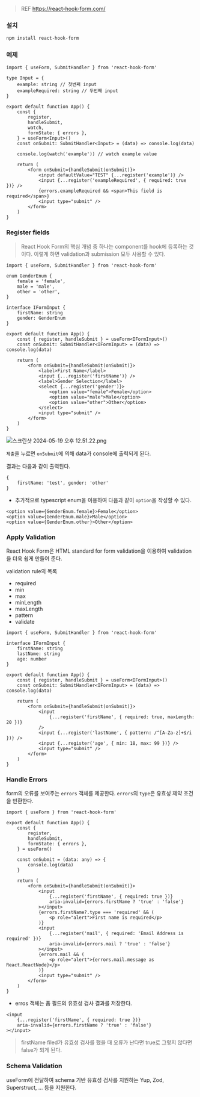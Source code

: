 > REF
> https://react-hook-form.com/

### 설치

```bash
npm install react-hook-form
```

### 예제

```tsx
import { useForm, SubmitHandler } from 'react-hook-form'

type Input = {
    example: string // 첫번째 input
    exampleRequired: string // 두번째 input
}

export default function App() {
    const {
        register,
        handleSubmit,
        watch,
        formState: { errors },
    } = useForm<Input>()
    const onSubmit: SubmitHandler<Input> = (data) => console.log(data)

    console.log(watch('example')) // watch example value

    return (
        <form onSubmit={handleSubmit(onSubmit)}>
            <input defaultValue="TEST" {...register('example')} />
            <input {...register('exampleRequired', { required: true })} />
            {errors.exampleRequired && <span>This field is required</span>}
            <input type="submit" />
        </form>
    )
}
```

### Register fields

> React Hook Form의 핵심 개념 중 하나는 component를 hook에 등록하는 것이다. 이렇게 하면 validation과 submission 모두 사용할 수 있다.

```tsx
import { useForm, SubmitHandler } from 'react-hook-form'

enum GenderEnum {
    female = 'female',
    male = 'male',
    other = 'other',
}

interface IFormInput {
    firstName: string
    gender: GenderEnum
}

export default function App() {
    const { register, handleSubmit } = useForm<IFormInput>()
    const onSubmit: SubmitHandler<IFormInput> = (data) => console.log(data)

    return (
        <form onSubmit={handleSubmit(onSubmit)}>
            <label>First Name</label>
            <input {...register('firstName')} />
            <label>Gender Selection</label>
            <select {...register('gender')}>
                <option value="female">Female</option>
                <option value="male">Male</option>
                <option value="other">Other</option>
            </select>
            <input type="submit" />
        </form>
    )
}
```

![스크린샷 2024-05-19 오후 12.51.22.png](https://prod-files-secure.s3.us-west-2.amazonaws.com/51c56ae3-24e5-4fa0-a88c-335df5fad0c0/0d89aa37-dfdb-446b-8f64-82b27b8c482a/%E1%84%89%E1%85%B3%E1%84%8F%E1%85%B3%E1%84%85%E1%85%B5%E1%86%AB%E1%84%89%E1%85%A3%E1%86%BA_2024-05-19_%E1%84%8B%E1%85%A9%E1%84%92%E1%85%AE_12.51.22.png)

`제출`을 누르면 `onSubmit`에 의해 data가 console에 출력되게 된다.

결과는 다음과 같이 출력된다.

```tsx
{
	firstName: 'test', gender: 'other'
}
```

-   추가적으로 typescript enum을 이용하여 다음과 같이 `option`을 작성할 수 있다.

```tsx
<option value={GenderEnum.female}>Female</option>
<option value={GenderEnum.male}>Male</option>
<option value={GenderEnum.other}>Other</option>
```

### Apply Validation

React Hook Form은 HTML standard for form validation을 이용하여 validation을 더욱 쉽게 만들어 준다.

validation rule의 목록

-   required
-   min
-   max
-   minLength
-   maxLength
-   pattern
-   validate

```tsx
import { useForm, SubmitHandler } from 'react-hook-form'

interface IFormInput {
    firstName: string
    lastName: string
    age: number
}

export default function App() {
    const { register, handleSubmit } = useForm<IFormInput>()
    const onSubmit: SubmitHandler<IFormInput> = (data) => console.log(data)

    return (
        <form onSubmit={handleSubmit(onSubmit)}>
            <input
                {...register('firstName', { required: true, maxLength: 20 })}
            />
            <input {...register('lastName', { pattern: /^[A-Za-z]+$/i })} />
            <input {...register('age', { min: 18, max: 99 })} />
            <input type="submit" />
        </form>
    )
}
```

### Handle Errors

form의 오류를 보여주는 `errors` 객체를 제공한다. `errors`의 `type`은 유효성 제약 조건을 반환한다.

```tsx
import { useForm } from 'react-hook-form'

export default function App() {
    const {
        register,
        handleSubmit,
        formState: { errors },
    } = useForm()

    const onSubmit = (data: any) => {
        console.log(data)
    }

    return (
        <form onSubmit={handleSubmit(onSubmit)}>
            <input
                {...register('firstName', { required: true })}
                aria-invalid={errors.firstName ? 'true' : 'false'}
            ></input>
            {errors.firstName?.type === 'required' && (
                <p role="alert">First name is required</p>
            )}
            <input
                {...register('mail', { required: 'Email Address is required' })}
                aria-invalid={errors.mail ? 'true' : 'false'}
            ></input>
            {errors.mail && (
                <p role="alert">{errors.mail.message as React.ReactNode}</p>
            )}
            <input type="submit" />
        </form>
    )
}
```

-   erros 객체는 폼 필드의 유효성 검사 결과를 저장한다.

```tsx
<input
    {...register('firstName', { required: true })}
    aria-invalid={errors.firstName ? 'true' : 'false'}
></input>
```

> firstName filed가 유효성 검사를 했을 때 오류가 난다면 true로 그렇지 않다면 false가 되게 된다.

### Schema Validation

useForm에 전달하여 schema 기반 유효성 검사를 지원하는 Yup, Zod, Superstruct, … 등을 지원한다.
